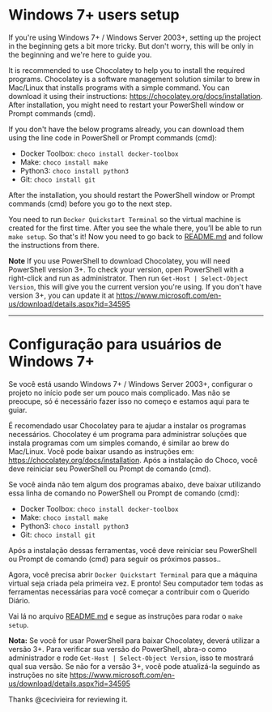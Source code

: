 # Windows 7+ users setup

If you're using Windows 7+ / Windows Server 2003+, setting up the project in the beginning gets a bit more tricky. But don't worry, this will be only in the beginning and we're here to guide you.

It is recommended to use Chocolatey to help you to install the required programs. Chocolatey is a software management solution similar to brew in Mac/Linux that installs programs with a simple command. You can download it using their instructions: https://chocolatey.org/docs/installation. After installation, you might need to restart your PowerShell window or Prompt commands (cmd). 

If you don't have the below programs already, you can download them using the line code in PowerShell or Prompt commands (cmd):
- Docker Toolbox: `choco install docker-toolbox`
- Make: `choco install make`
- Python3: `choco install python3`
- Git: `choco install git`

After the installation, you should restart the PowerShell window or Prompt commands (cmd) before you go to the next step.

You need to run `Docker Quickstart Terminal` so the virtual machine is created for the first time. After you see the whale there, you’ll be able to run `make setup`. So that's it! Now you need to go back to [README.md](README.md) and follow the instructions from there. 

**Note**
If you use PowerShell to download Chocolatey, you will need PowerShell version 3+. To check your version, open PowerShell with a right-click and run as administrator. Then run `Get-Host | Select-Object Version`, this will give you the current version you're using. If you don't have version 3+, you can update it at https://www.microsoft.com/en-us/download/details.aspx?id=34595


---------------------------------------------
# Configuração para usuários de Windows 7+

Se você está usando Windows 7+ / Windows Server 2003+, configurar o projeto no início pode ser um pouco mais complicado. Mas não se preocupe, só é necessário fazer isso no começo e estamos aqui para te guiar.

É recomendado usar Chocolatey para te ajudar a instalar os programas necessários. Chocolatey é um programa para administrar soluções que instala programas com um simples comando, é similar ao brew do Mac/Linux. Você pode baixar usando as instruções em: https://chocolatey.org/docs/installation. Após a instalação do Choco, você deve reiniciar seu PowerShell ou Prompt de comando (cmd). 

Se você ainda não tem algum dos programas abaixo, deve baixar utilizando essa linha de comando no PowerShell ou Prompt de comando (cmd):
- Docker Toolbox: `choco install docker-toolbox`
- Make: `choco install make`
- Python3: `choco install python3`
- Git: `choco install git`

Após a instalação dessas ferramentas, você deve reiniciar  seu PowerShell ou Prompt de comando (cmd) para seguir os próximos passos..

Agora, você precisa abrir `Docker Quickstart Terminal` para que a máquina virtual seja criada pela primeira vez. E pronto! Seu computador tem todas as ferramentas necessárias para você começar a contribuir com o Querido Diário.

Vai lá no arquivo [README.md](README.md) e segue as instruções  para rodar o `make setup`.

**Nota:**
Se você for usar PowerShell para baixar Chocolatey, deverá utilizar a versão 3+. Para verificar sua versão do PowerShell, abra-o como administrador e rode `Get-Host | Select-Object Version`, isso te mostrará qual sua versão. Se não for a versão 3+, você pode atualizá-la seguindo as instruções no site https://www.microsoft.com/en-us/download/details.aspx?id=34595


Thanks @cecivieira for reviewing it.